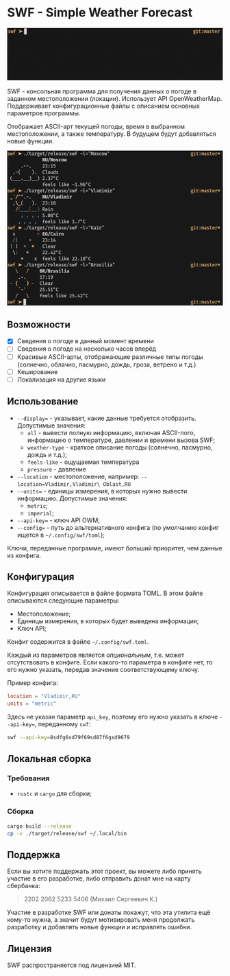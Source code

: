 # SWF - Simple Weather Forecast

![](assets/swf.gif)

SWF - консольная программа для получения данных о погоде в заданном местоположении (локации). Использует API OpenWeatherMap. Поддерживает конфигурационные файлы с описанием основных параметров программы.

Отображает ASCII-арт текущей погоды, время в выбранном местоположении, а также температуру. В будущем будут добавляться новые функции.

![](assets/swf.png)

## Возможности

- [X] Сведения о погоде в данный момент времени
- [ ] Сведения о погоде на несколько часов вперёд
- [ ] Красивые ASCII-арты, отображающие различные типы погоды (солнечно, облачно, пасмурно, дождь, гроза, ветрено и т.д.)
- [ ] Кеширование
- [ ] Локализация на другие языки

## Использование

- `--display=` - указывает, какие данные требуется отобразить. Допустимые значения:
  - `all` - вывести полную информацию, включая ASCII-лого, информацию о температуре, давлении и времени вызова SWF;
  - `weather-type` - краткое описание погоды (солнечно, пасмурно, дождь и т.д.);
  - `feels-like` - ощущаемая температура
  - `pressure` - давление
- `--location` - местоположение, например: `--location=Vladimir,Vladimir\ Oblast,RU`
- `--units=` - единицы измерения, в которых нужно вывести информацию. Допустимые значения:
  - `metric`;
  - `imperial`;
- `--api-key=` - ключ API OWM;
- `--config=` - путь до альтернативного конфига (по умолчанию конфиг ищется в `~/.config/swf/toml`);

Ключи, переданные программе, имеют б*о*льший приоритет, чем данные из конфига.

## Конфигурация

Конфигурация описывается в файле формата TOML. В этом файле описываются следующие параметры:

- Местоположение;
- Единицы измерения, в которых будет выведена информация;
- Ключ API;

Конфиг содержится в файле `~/.config/swf.toml`.

Каждый из параметров является *опциональным*, т.е. может отсутствовать в конфиге. Если какого-то параметра в конфиге нет, то его нужно указать, передав значение соответствующему ключу.

Пример конфига:

```toml
location = "Vladimir,RU"
units = "metric"
```

Здесь не указан параметр `api_key`, поэтому его нужно указать в ключе `--api-key=`, переданному `swf`:

```bash
swf --api-key=8sdfg6sd79f69sd87f6gsd9679
```

## Локальная сборка

### Требования

- `rustc` и `cargo` для сборки;

### Сборка

```bash
cargo build --release
cp -v ./target/release/swf ~/.local/bin
```

## Поддержка

Если вы хотите поддержать этот проект, вы можете либо принять участие в его разработке, либо отправить донат мне на карту сбербанка:

> 2202 2062 5233 5406 (Михаил Сергеевич К.)

Участие в разработке SWF или донаты покажут, что эта утилита ещё кому-то нужна, а значит будут мотивировать меня продолжать разработку и добавлять новые функции и исправлять ошибки.

## Лицензия

SWF распространяется под лицензией MIT.
